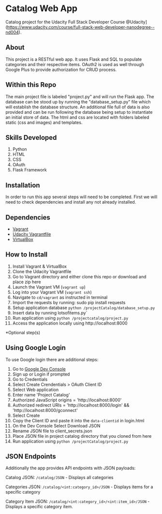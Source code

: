 # Catalog Web App
Catalog project for the Udacity Full Stack Developer Course @Udacity](https://www.udacity.com/course/full-stack-web-developer-nanodegree--nd004).

## About
This project is a RESTful web app.  It uses Flask and SQL to populate categories and their respective items. OAuth2 is used as well through Google Plus to provide authorization for CRUD process.

## Within this Repo
The main project file is labeled "project.py" and will run the Flask app.  The database can be stood up by running the "database_setup.py" file which will establish the database structure.  An additional file full of data is also provided and can be run following the database being setup to instantiate an initial store of data.  The html and css are located with folders labeled static (css and images) and templates.

## Skills Developed
1. Python
2. HTML
3. CSS
4. OAuth
5. Flask Framework

## Installation
In order to run this app several steps will need to be completed.  First we will need to check dependencies and install any not already installed.

## Dependencies
- [Vagrant](https://www.vagrantup.com/)
- [Udacity Vagrantfile](https://github.com/udacity/fullstack-nanodegree-vm)
- [VirtualBox](https://www.virtualbox.org/wiki/Downloads)

## How to Install
1. Install Vagrant & VirtualBox
2. Clone the Udacity Vagrantfile
3. Go to Vagrant directory and either clone this repo or download and place zip here
3. Launch the Vagrant VM (`vagrant up`)
4. Log into your Vagrant VM (`vagrant ssh`)
5. Navigate to `cd/vagrant` as instructed in terminal
6. Import the requests by running: sudo pip install requests
7. Setup application database `python /projectCatalog/database_setup.py`
8. Insert data by running lotsofitems.py`
9. Run application using `python /projectcatalog/project.py`
10. Access the application locally using http://localhost:8000

*Optional step(s)

## Using Google Login
To use Google login there are additional steps:

1. Go to [Google Dev Console](https://console.developers.google.com)
2. Sign up or Login if prompted
3. Go to Credentials
4. Select Create Crendentials > OAuth Client ID
5. Select Web application
6. Enter name 'Project Catalog'
7. Authorized JavaScript origins = 'http://localhost:8000'
8. Authorized redirect URIs = 'http://localhost:8000/login' && 'http://localhost:8000/gconnect'
9. Select Create
10. Copy the Client ID and paste it into the `data-clientid` in login.html
11. On the Dev Console Select Download JSON
12. Rename JSON file to client_secrets.json
13. Place JSON file in project catalog directory that you cloned from here
14. Run application using `python /projectCatalog/project.py`


## JSON Endpoints
Additionally the app provides API endpoints with JSON payloads:

Catalog JSON: `/catalog/JSON`
    - Displays all categories

Categories JSON: `/catalog/<int:category_id>/JSON`
    - Displays items for a specific category

Category Item JSON: `/catalog/<int:category_id>/<int:item_id>/JSON`
    - Displays a specific category item.